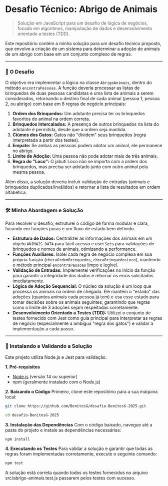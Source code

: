 # Desafio Técnico: Abrigo de Animais

> Solução em JavaScript para um desafio de lógica de negócios, focado em algoritmos, manipulação de dados e desenvolvimento orientado a testes (TDD).

Este repositório contém a minha solução para um desafio técnico proposto, que envolve a criação de um sistema para determinar a adoção de animais de um abrigo com base em um conjunto complexo de regras.

---

### 🎯 O Desafio

O objetivo era implementar a lógica na classe `AbrigoAnimais`, dentro do método `encontraPessoas`. A função deveria processar as listas de brinquedos de duas pessoas candidatas e uma lista de animais a serem considerados, retornando o destino final de cada animal (pessoa 1, pessoa 2, ou abrigo) com base em 6 regras de negócio principais:

1.  **Ordem dos Brinquedos:** Um adotante precisa ter os brinquedos favoritos do animal na ordem correta.
2.  **Brinquedos Intercalados:** A presença de outros brinquedos na lista do adotante é permitida, desde que a ordem seja mantida.
3.  **Ciúmes dos Gatos:** Gatos não "dividem" seus brinquedos (regra interpretada a partir dos testes).
4.  **Empate:** Se ambas as pessoas podem adotar um animal, ele permanece no abrigo.
5.  **Limite de Adoção:** Uma pessoa não pode adotar mais de três animais.
6.  **Regra do "Loco":** O jabuti Loco não se importa com a ordem dos brinquedos, mas precisa ser adotado junto com outro animal pela mesma pessoa.

Além disso, a solução deveria incluir validação de entradas (animais e brinquedos duplicados/inválidos) e retornar a lista de resultados em ordem alfabética.

---

### 🛠️ Minha Abordagem e Solução

Para resolver o desafio, estruturei o código de forma modular e clara, focando em funções puras e um fluxo de estado bem definido.

-   **Estrutura de Dados:** Centralizei as informações dos animais em um objeto `ANIMAIS_DATA` para fácil acesso e usei `Set`s para validações de brinquedos e nomes de animais, otimizando a performance.
-   **Funções Auxiliares:** Isolei cada regra de negócio complexa em sua própria função (`checaOrdemBrinquedos`, `checaBrinquedosLoco`), mantendo o método principal `encontraPessoas` limpo e legível.
-   **Validação de Entradas:** Implementei verificações no início da função para garantir a integridade dos dados e retornar os erros solicitados imediatamente.
-   **Lógica de Adoção Sequencial:** O núcleo da solução é um loop que processa os animais na ordem de chegada. Ele mantém o "estado" das adoções (quantos animais cada pessoa já tem) e usa esse estado para tomar decisões sobre os animais seguintes, garantindo que regras como o limite de 3 adoções sejam respeitadas corretamente.
-   **Desenvolvimento Orientado a Testes (TDD):** Utilizei o conjunto de testes fornecido com Jest como guia principal para interpretar as regras de negócio (especialmente a ambígua "regra dos gatos") e validar a implementação a cada passo.

---

### 🚀 Instalando e Validando a Solução

Este projeto utiliza Node.js e Jest para validação.

**1. Pré-requisitos**
-   [Node.js](https://nodejs.org/en/) (versão 14 ou superior)
-   npm (geralmente instalado com o Node.js)

**2. Baixando o Código**
Primeiro, clone este repositório para a sua máquina local:
```bash
git clone https://github.com/BenitesG/desafio-BenitesG-2025.git
```

```bash
cd desafio-BenitesG-2025
```

**3. Instalação das Dependências**
Com o código baixado, navegue até a pasta do projeto e instale as dependências necessárias:

```bash
npm install
```

**4. Executando os Testes**
Para validar a solução e garantir que todas as regras foram implementadas corretamente, execute o seguinte comando:

```bash
npm test
```
A solução está correta quando todos os testes fornecidos no arquivo src/abrigo-animais.test.js passarem pelos testes com sucesso.